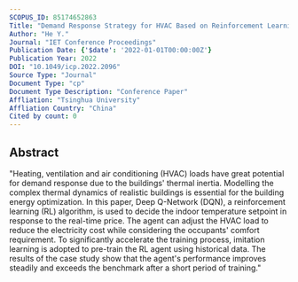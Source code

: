 ```yaml
---
SCOPUS_ID: 85174652863
Title: "Demand Response Strategy for HVAC Based on Reinforcement Learning and Imitation Learning"
Author: "He Y."
Journal: "IET Conference Proceedings"
Publication Date: {'$date': '2022-01-01T00:00:00Z'}
Publication Year: 2022
DOI: "10.1049/icp.2022.2096"
Source Type: "Journal"
Document Type: "cp"
Document Type Description: "Conference Paper"
Affliation: "Tsinghua University"
Affliation Country: "China"
Cited by count: 0
---
```


## Abstract
"Heating, ventilation and air conditioning (HVAC) loads have great potential for demand response due to the buildings' thermal inertia. Modelling the complex thermal dynamics of realistic buildings is essential for the building energy optimization. In this paper, Deep Q-Network (DQN), a reinforcement learning (RL) algorithm, is used to decide the indoor temperature setpoint in response to the real-time price. The agent can adjust the HVAC load to reduce the electricity cost while considering the occupants' comfort requirement. To significantly accelerate the training process, imitation learning is adopted to pre-train the RL agent using historical data. The results of the case study show that the agent's performance improves steadily and exceeds the benchmark after a short period of training."
